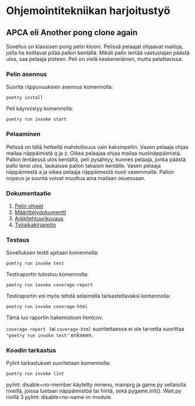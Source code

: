 # Ohjemointitekniikan harjoitustyö

## APCA eli Another pong clone again

Sovellus on klassisen pong pelin klooni. Pelissä pelaajat ohjaavat mailoja, joilla he koittavat pitää pallon kentällä. Mikäli pallo lentää vastustajan päästä ulos, saa pelaaja pisteen. Peli on vielä keskeneräinen, mutta pelattavissa.

### Pelin asennus
Suorita riippuvuuksien asennus komennolla:

```
poetry install
```

Peli käynnistyy komennolla:

```
poetry run invoke start
```

### Pelaaminen
Pelissä on tällä hetkellä mahdollisuus vain kaksinpeliin. Vasen pelaaja ohjaa mailaa näppäimistä q ja z. Oikea pelaajaa ohjaa mailaa nuolinäppäimistä. Pallon lentäessä ulos kentältä, peli pysähtyy, kunnes pelaaja, jonka päästä pallo lensi ulos, laukaisee pallon takaisin kentälle. Vasen pelaaja näppäimestä a
ja oikea pelaaja näppäimestä nuoli vasemmalle. Pallon nopeus ja suunta voivat muuttua aina mailaan osuessaan.

### Dokumentaatio
 1. [Pelin ohjeet](https://github.com/vulpecula78/ohte_harjoitustyo/blob/master/dokumentaatio/ohjeet.md)
 1. [Määrittelydokumentti](https://github.com/vulpecula78/ohte_harjoitustyo/blob/master/dokumentaatio/vaatimusmaarittely.md)
 1. [Arkkitehtuurikuvaus](https://github.com/vulpecula78/ohte_harjoitustyo/blob/master/dokumentaatio/arkkitehtuuri.md)
 1. [Työaikakirjanpito](https://github.com/vulpecula78/ohte_harjoitustyo/blob/master/dokumentaatio/tyoaikakirjanpito.md)

### Testaus

Sovelluksen testit ajetaan komennolla:

```
poetry run invoke test
```

Testiraportin tulostuu komennolla:

```
poetry run invoke coverage-report
```

Testiraportin voi myös tehdä selaimella tarkasteltavaksi komennolla:

```
poetry run invoke coverage-html
```

Tämä luo raportin hakemistoon htmlcov.

```coverage-report ``` tai ```coverage-html``` suoritettaessa ei ole tarvetta suorittaa ```"poetry run invoke test"``` erikseen.

### Koodin tarkastus

 Pylint tarkastukset suoritetaan komennolla:

```
poetry run invoke lint
```

pylint: disable=no-member käytetty mmenu, mainprg ja game.py sellaisilla riveillä, joissa luetaan näppäimistöä tai hiirtä, sekä pygame.init(). Wait.py rivillä 3 pylint: disable=no-name-in-module.
